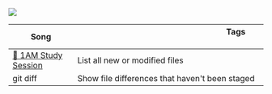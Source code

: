 ![](https://github.com/joanafonsogomes/AmbienceSongs/blob/main/header.JPG)

| Song  |&nbsp; &nbsp; &nbsp; &nbsp; &nbsp; &nbsp; &nbsp; &nbsp; &nbsp; &nbsp; &nbsp; &nbsp; &nbsp; &nbsp; &nbsp;  &nbsp; &nbsp; &nbsp; &nbsp; &nbsp; &nbsp; &nbsp; &nbsp; &nbsp; &nbsp; &nbsp; &nbsp; &nbsp; &nbsp; &nbsp; &nbsp; &nbsp; &nbsp; &nbsp; Tags &nbsp; &nbsp; &nbsp; &nbsp; &nbsp; &nbsp; &nbsp; &nbsp; &nbsp; &nbsp; &nbsp; &nbsp; &nbsp; &nbsp; &nbsp; &nbsp; &nbsp; &nbsp; &nbsp; &nbsp; &nbsp; &nbsp; &nbsp; &nbsp;  &nbsp; &nbsp; &nbsp; &nbsp; &nbsp; &nbsp; &nbsp; &nbsp; &nbsp; &nbsp; |
| ---------------- | ----------------------------------------- |
| [🌙 1AM Study Session](https://github.com/joanafonsogomes/AmbienceSongs/blob/main/Ambience_mds/1AM_study_session.md) | List all new or modified files |
| git diff | Show file differences that haven't been staged |

